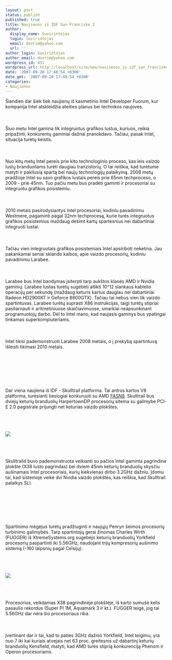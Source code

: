 ```yaml
---
layout: post
status: publish
published: true
title: Naujienos iš IDF San Franciske 2
author:
  display_name: Suvirintojas
  login: Suvirintojas
  email: dovrim@yahoo.com
  url: ''
author_login: Suvirintojas
author_email: dovrim@yahoo.com
wordpress_id: 451
wordpress_url: http://localhost/site/new/naujienos_is_idf_san_franciske_2/
date: '2007-09-20 17:48:54 +0300'
date_gmt: '2007-09-20 17:48:54 +0300'
categories:
- Naujienos
---
```

<p>Šiandien dar šiek tiek naujienų iš kasmetinio Intel Developer Fuorum, kur kompanija Intel atskleidžia ateities planus bei technikos naujoves.<br />
<br><br />
<br>Šiuo metu Intel gamina tik integruotus grafikos lustus, kuriuos, reikia pripažinti, konkurentų gaminiai dažnai pranokdavo. Tačiau, pasak Intel, situacija turėtų keistis.<br />
<br><br />
<br>Nuo kitų metų Intel pereis prie kito technologinio proceso, kas leis vaizdo lustų branduoliams turėti daugiau tranzistorių. O tai reiškia, kad turėtume matyti ir pakilusią spartą bei naujų technologijų palaikymą. 2008 metų pradžioje Intel su savo grafikos lustais pereis prie 65nm techproceso, o 2009 - prie 45nm. Tuo pačiu metu bus pradėti gaminti ir procesoriai su integruotu grafikos posistemiu.<br />
<br><br />
<br>2010 metais pasirodysiantys Intel procesoriai, kodiniu pavadinimu Westmere, pagaminti pagal 32nm techprocesą, kurie turės integruotus grafikos posistemius maždaug dešimt kartų spartesnius nei dabartiniai integruoti lustai.<br />
<br><br />
<br>Tačiau vien integruotais grafikos posistemiais Intel apsiriboti neketina. Jau pakankamai seniai sklando kalbos, apie vaizdo procesorių, kodiniu pavadinimu Larabee.<br />
<br><br />
<br>Larabee bus Intel bandymas įsiterpti tarp aukštos klasės AMD ir Nvidia gaminių. Larabee lustas turėtų sugebėti atlikti 10^12 slankaus kablelio operacijų per sekundę (maždaug keturis kartus daugiau nei dabartiniai Radeon HD2900XT ir Geforce 8800GTX). Tačiau tai nebus vien tik vaizdo spartintuvas. Larabee turėtų suprasti X86 instrukcijas, taigi turėtų stipriai pasitarnauti ir aritmetiniuose skaičiavimuose, smarkiai neapsunkinant programuotojų darbo. Dėl to Intel mano, kad naujasis gaminys bus ypatingai tinkamas superkompiuteriams.<br />
<br><br />
<br>Intel tikisi pademonstruoti Larabee 2008 metais, o į prekybą spartintuvą išleisti tikimasi 2010 metais.<br />
<br><br />
<br><br />
<br><br />
<br>Dar viena naujiena iš IDF - Skulltrail platforma. Tai antros kartos V8 platforma, turėsianti tiesiogiai konkuruoti su AMD <a class="ns" href="http://www.technews.lt/index.php?id=Kas&amp;Id=85">FASN8</a>. Skulltrail bus dviejų keturių branduolių HarpertownDP procesorių sitema su galimybe PCI-E 2.0 pagistrale prijungti net keturias vaizdo plokštes.<br />
<br><br />
<br><br><img src="http://img187.imageshack.us/img187/9660/st2ss1.jpg"><br><br />
<br><br />
<br>Skulltraild buvo pademonstruota veikianti su pačios Intel gaminta pagrindine plokšte (X38 lusto pagrindas) bei dviem 45nm keturių branduolių skysčiu aušinamais Intel procesoriais, kurių kiekvienas dirbo 3.2GHz dažniu. Įdomu tai, kad sistemoje veikė dvi Nvidia vaizdo plokštės, kas reiškia, kad Skulltrail palaikys SLI.<br />
<br><br />
<br><br />
<br><br />
<br>Spartinimo mėgėjus turėtų pradžiuginti ir naujųjų Penryn šeimos procesorių turbinimo galimybės. Tarp spartintojų gerai žinomas Charles Wirth (FUGGER) iš XtremeSystems.org sugebėjo keturių branduolių Yorkfield procesorių paspartinti iki 5.56GHz, naudojant trijų kompresorių aušinimo sistemą (-160 laipsnių pagal Celsijų).<br />
<br><br />
<br><br><img src="http://img261.imageshack.us/img261/5913/fugger2bs2.jpg"><br><br />
<br><br />
<br>Procesorius, veikdamas X38 pagrindinėje plokštėje, iš karto sumušė kelis pasaulio rekordus (Super PI 1M, Aquamark 3 ir kt.). FUGGER teigė, jog tai 5.56GHz dar nėra šio procesoriaus riba.<br />
<br><br />
<br>Įvertinant dar ir tai, kad to paties 3GHz dažnio Yorkfield, Intel teigimu, yra nuo 7 iki kai kuriais atvejais net 63 proc. greitesnis už dabartinį keturių branduolių Kensfield, matyti, kad AMD turės stiprią konkurenciją Phenom ir Operon procesoriams.</p>
